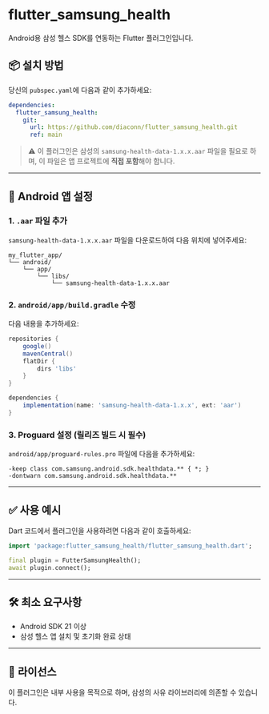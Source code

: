 # flutter\_samsung\_health

Android용 삼성 헬스 SDK를 연동하는 Flutter 플러그인입니다.

## 📦 설치 방법

당신의 `pubspec.yaml`에 다음과 같이 추가하세요:

```yaml
dependencies:
  flutter_samsung_health:
    git:
      url: https://github.com/diaconn/flutter_samsung_health.git
      ref: main
```

> ⚠️ 이 플러그인은 삼성의 `samsung-health-data-1.x.x.aar` 파일을 필요로 하며, 이 파일은 앱 프로젝트에 **직접 포함**해야 합니다.

---

## 🔧 Android 앱 설정

### 1. `.aar` 파일 추가

`samsung-health-data-1.x.x.aar` 파일을 다운로드하여 다음 위치에 넣어주세요:

```
my_flutter_app/
└── android/
    └── app/
        └── libs/
            └── samsung-health-data-1.x.x.aar
```

### 2. `android/app/build.gradle` 수정

다음 내용을 추가하세요:

```gradle
repositories {
    google()
    mavenCentral()
    flatDir {
        dirs 'libs'
    }
}

dependencies {
    implementation(name: 'samsung-health-data-1.x.x', ext: 'aar')
}
```

### 3. Proguard 설정 (릴리즈 빌드 시 필수)

`android/app/proguard-rules.pro` 파일에 다음을 추가하세요:

```proguard
-keep class com.samsung.android.sdk.healthdata.** { *; }
-dontwarn com.samsung.android.sdk.healthdata.**
```

---

## ✅ 사용 예시

Dart 코드에서 플러그인을 사용하려면 다음과 같이 호출하세요:

```dart
import 'package:flutter_samsung_health/flutter_samsung_health.dart';

final plugin = FutterSamsungHealth();
await plugin.connect();

```

---

## 🛠 최소 요구사항

* Android SDK 21 이상
* 삼성 헬스 앱 설치 및 초기화 완료 상태

---

## 🔐 라이선스

이 플러그인은 내부 사용을 목적으로 하며, 삼성의 사유 라이브러리에 의존할 수 있습니다.
